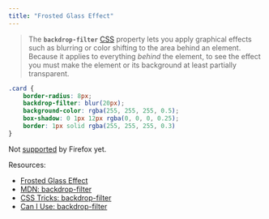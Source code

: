 ```yaml
---
title: "Frosted Glass Effect"
---
```


> The **`backdrop-filter`** [CSS](https://developer.mozilla.org/en-US/docs/Web/CSS) property lets you apply graphical effects such as blurring or color shifting to the area behind an element. Because it applies to everything _behind_ the element, to see the effect you must make the element or its background at least partially transparent.

```css
.card {
	border-radius: 8px;
	backdrop-filter: blur(20px);
	background-color: rgba(255, 255, 255, 0.5);
	box-shadow: 0 1px 12px rgba(0, 0, 0, 0.25);
	border: 1px solid rgba(255, 255, 255, 0.3)
}
```
Not [supported](https://caniuse.com/css-backdrop-filter) by Firefox yet.

Resources:
- [Frosted Glass Effect](https://twitter.com/steve8708/status/1515413842657832964?s=12&t=ZiHk2lELIRqRYBrB9VDmsQ)
- [MDN: backdrop-filter](https://developer.mozilla.org/en-US/docs/Web/CSS/backdrop-filter)
- [CSS Tricks: backdrop-filter](https://css-tricks.com/almanac/properties/b/backdrop-filter/)
- [Can I Use: backdrop-filter](https://caniuse.com/css-backdrop-filter)